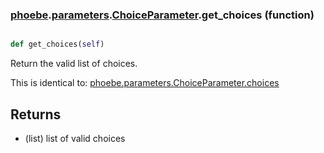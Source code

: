 ### [phoebe](phoebe.md).[parameters](phoebe.parameters.md).[ChoiceParameter](phoebe.parameters.ChoiceParameter.md).get_choices (function)


```py

def get_choices(self)

```



Return the valid list of choices.

This is identical to: [phoebe.parameters.ChoiceParameter.choices](phoebe.parameters.ChoiceParameter.choices.md)

Returns
---------
* (list) list of valid choices

